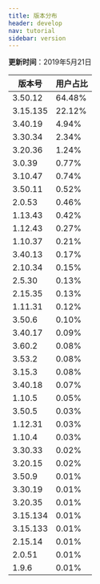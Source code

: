 ```yaml
---
title: 版本分布
header: develop
nav: tutorial
sidebar: version
---
```

**更新时间**：2019年5月21日

|版本号|用户占比|
|---|---|
|3.50.12|64.48%|
|3.15.135|22.12%|
|3.40.19|4.94%|
|3.30.34|2.34%|
|3.20.36|1.24%|
|3.0.39|0.77%|
|3.10.47|0.74%|
|3.50.11|0.52%|
|2.0.53|0.46%|
|1.13.43|0.42%|
|1.12.43|0.27%|
|1.10.37|0.21%|
|3.40.13|0.17%|
|2.10.34|0.15%|
|2.5.30|0.13%|
|2.15.35|0.13%|
|1.11.31|0.12%|
|3.50.6|0.10%|
|3.40.17|0.09%|
|3.60.2|0.08%|
|3.53.2|0.08%|
|3.15.3|0.08%|
|3.40.18|0.07%|
|1.10.5|0.05%|
|3.50.5|0.03%|
|1.12.31|0.03%|
|1.10.4|0.03%|
|3.30.33|0.02%|
|3.20.15|0.02%|
|3.50.9|0.01%|
|3.30.19|0.01%|
|3.20.35|0.01%|
|3.15.134|0.01%|
|3.15.133|0.01%|
|2.15.14|0.01%|
|2.0.51|0.01%|
|1.9.6|0.01%|
